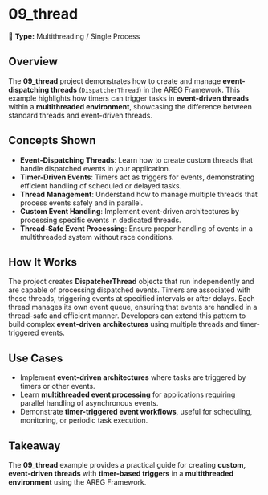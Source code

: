 ﻿# 09_thread

🧵 **Type:** Multithreading / Single Process

## Overview
The **09_thread** project demonstrates how to create and manage **event-dispatching threads** (`DispatcherThread`) in the AREG Framework. This example highlights how timers can trigger tasks in **event-driven threads** within a **multithreaded environment**, showcasing the difference between standard threads and event-driven threads.

## Concepts Shown
- **Event-Dispatching Threads**: Learn how to create custom threads that handle dispatched events in your application.
- **Timer-Driven Events**: Timers act as triggers for events, demonstrating efficient handling of scheduled or delayed tasks.
- **Thread Management**: Understand how to manage multiple threads that process events safely and in parallel.
- **Custom Event Handling**: Implement event-driven architectures by processing specific events in dedicated threads.
- **Thread-Safe Event Processing**: Ensure proper handling of events in a multithreaded system without race conditions.

## How It Works
The project creates **DispatcherThread** objects that run independently and are capable of processing dispatched events. Timers are associated with these threads, triggering events at specified intervals or after delays. Each thread manages its own event queue, ensuring that events are handled in a thread-safe and efficient manner. Developers can extend this pattern to build complex **event-driven architectures** using multiple threads and timer-triggered events.

## Use Cases
- Implement **event-driven architectures** where tasks are triggered by timers or other events.
- Learn **multithreaded event processing** for applications requiring parallel handling of asynchronous events.
- Demonstrate **timer-triggered event workflows**, useful for scheduling, monitoring, or periodic task execution.

## Takeaway
The **09_thread** example provides a practical guide for creating **custom, event-driven threads** with **timer-based triggers** in a **multithreaded environment** using the AREG Framework.
